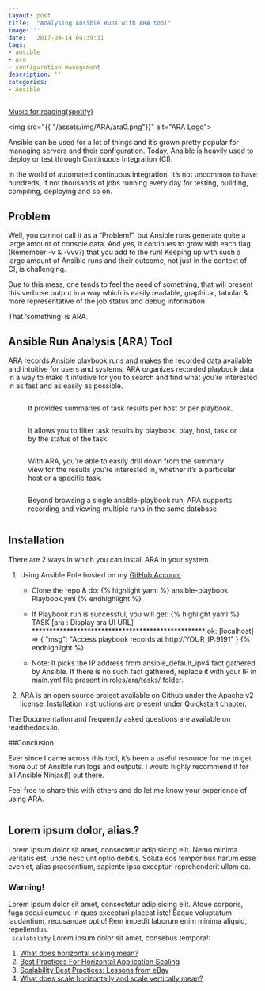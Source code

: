 ```yaml
---
layout: post
title:  "Analysing Ansible Runs with ARA tool"
image: ''
date:   2017-09-14 04:39:31
tags:
- ansible
- ara
- configuration management
description: ''
categories:
- Ansible 
---
```


<p class="music-read"><a href="spotify:track:4DAZ8UYNpWVIV46aLkN2Qp">Music for reading(spotify)</a></p>

<img src="{{ "/assets/img/ARA/ara0.png"}}" alt="ARA Logo">

Ansible can be used for a lot of things and it’s grown pretty popular for managing servers and their configuration. Today, Ansible is heavily used to deploy or test through Continuous Integration (CI).

In the world of automated continuous integration, it’s not uncommon to have hundreds, if not thousands of jobs running every day for testing, building, compiling, deploying and so on.

## Problem

Well, you cannot call it as a “Problem!”,  but Ansible runs generate quite a large amount of console data. And yes, it continues to grow with each flag (Remember -v & -vvv?) that you add to the run!  Keeping up with such a large amount of Ansible runs and their outcome, not just in the context of CI, is challenging.

Due to this mess, one tends to feel the need of something, that will present this verbose output in a way which is easily readable, graphical, tabular & more representative of the job status and debug information.

That ‘something‘ is ARA.

## Ansible Run Analysis (ARA) Tool

ARA records Ansible playbook runs and makes the recorded data available and intuitive for users and systems. ARA organizes recorded playbook data in a way to make it intuitive for you to search and find what you’re interested in as fast and as easily as possible.

<figure class="foto-legenda">
	<img src="{{ "/assets/img/ARA/ara1.png"}}" alt="">
	<figcaption> <p>It provides summaries of task results per host or per playbook.</p>
	</figcaption>
</figure>

<figure class="foto-legenda">
	<img src="{{ "/assets/img/ARA/ara2.png"}}" alt="">
	<figcaption> <p>It allows you to filter task results by playbook, play, host, task or by the status of the task.</p>
	</figcaption>
</figure>

<figure class="foto-legenda">
	<img src="{{ "/assets/img/ARA/ara3.png"}}" alt="">
	<figcaption> <p>With ARA, you’re able to easily drill down from the summary view for the results you’re interested in, whether it’s a particular host or a specific task.</p>
	</figcaption>
</figure>

<figure class="foto-legenda">
	<img src="{{ "/assets/img/ARA/ara4.png"}}" alt="">
	<figcaption> <p>Beyond browsing a single ansible-playbook run, ARA supports recording and viewing multiple runs in the same database.</p>
	</figcaption>
</figure>

<figure class="foto-legenda">
	<img src="{{ "/assets/img/ARA/ara5.png"}}" alt="">
	<figcaption> <p></p>
	</figcaption>
</figure>

## Installation

There are 2 ways in which you can install ARA in your system.
1. Using Ansible Role hosted on my <a href="https://github.com/AjinkyaBapat/Ansible-Run-Analyser"> GitHub Account </a>
	* Clone the repo & do:
		{% highlight yaml %}
			ansible-playbook Playbook.yml
		{% endhighlight %}
	
	* If Playbook run is successful, you will get:
		{% highlight yaml %}
			TASK [ara : Display ara UI URL] **************************************************
				ok: [localhost] => {
					 "msg": "Access playbook records at http://YOUR_IP:9191"
			}
		{% endhighlight %}
		
	* Note: It picks the IP address from ansible_default_ipv4 fact gathered by Ansible. If there is no such fact gathered, replace it with your IP in main.yml file present in roles/ara/tasks/ folder.

2. ARA is an open source project available on Github under the Apache v2 license.
Installation instructions are present under Quickstart chapter.


The Documentation and frequently asked questions are available on readthedocs.io.

##Conclusion

Ever since I came across this tool, it’s been a useful resource for me to get more out of Ansible run logs and outputs. I would highly recommend it for all Ansible Ninjas(!) out there.

Feel free to share this with others and do let me know your experience of using ARA.


<img src="https://octodex.github.com/images/codercat.jpg" alt="">

## Lorem ipsum dolor, alias.?

Lorem ipsum dolor sit amet, consectetur adipisicing elit. Nemo minima veritatis est, unde nesciunt optio debitis. Soluta eos temporibus harum esse eveniet, alias praesentium, sapiente ipsa excepturi reprehenderit ullam ea.

### Warning!

Lorem ipsum dolor sit amet, consectetur adipisicing elit. Atque corporis, fuga sequi cumque in quos excepturi placeat iste! Eaque voluptatum laudantium, recusandae optio! Rem impedit laborum enim minima aliquid, repellendus.<br>
` scalability` Lorem ipsum dolor sit amet, consebus tempora!:

1. <a href="http://dba.stackexchange.com/questions/4508/what-does-horizontal-scaling-mean" target="_blank">What does horizontal scaling mean?</a>
2. <a href="https://blog.openshift.com/best-practices-for-horizontal-application-scaling/" target="_blank">Best Practices For Horizontal Application Scaling</a>
3. <a href="http://www.infoq.com/articles/ebay-scalability-best-practices" target="_blank">Scalability Best Practices: Lessons from eBay</a>
4. <a href="http://stackoverflow.com/questions/5401992/what-does-scale-horizontally-and-scale-vertically-mean" target="_blank">What does scale horizontally and scale vertically mean?</a>


